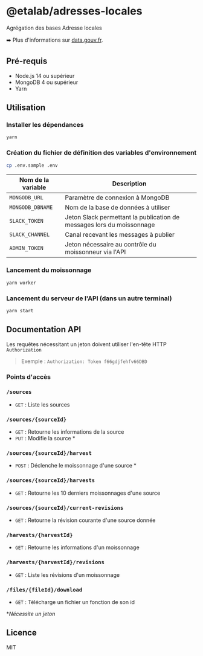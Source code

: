 # @etalab/adresses-locales

Agrégation des bases Adresse locales

➡️ Plus d'informations sur [data.gouv.fr](https://www.data.gouv.fr/fr/datasets/5cc718ff634f4170dd8ba0ca/).

## Pré-requis

* Node.js 14 ou supérieur
* MongoDB 4 ou supérieur
* Yarn

## Utilisation

### Installer les dépendances

```bash
yarn
```

### Création du fichier de définition des variables d'environnement
```bash
cp .env.sample .env
```

| Nom de la variable | Description |
| --- | --- |
| `MONGODB_URL` | Paramètre de connexion à MongoDB |
| `MONGODB_DBNAME` | Nom de la base de données à utiliser |
| `SLACK_TOKEN` | Jeton Slack permettant la publication de messages lors du moissonnage |
| `SLACK_CHANNEL` | Canal recevant les messages à publier |
| `ADMIN_TOKEN` | Jeton nécessaire au contrôle du moissonneur via l'API |

### Lancement du moissonnage
```bash
yarn worker
```

### Lancement du serveur de l'API (dans un autre terminal)
```bash
yarn start
```

## Documentation API

Les requêtes nécessitant un jeton doivent utiliser l'en-tête HTTP `Authorization`
>Exemple : 
>`Authorization: Token f66gdjfehfv66DBD`

### Points d'accès

### `/sources`
- `GET` : Liste les sources

### `/sources/{sourceId}`
- `GET` : Retourne les informations de la source
- `PUT` : Modifie la source *

### `/sources/{sourceId}/harvest`
- `POST` : Déclenche le moissonnage d'une source *

### `/sources/{sourceId}/harvests`
- `GET` : Retourne les 10 derniers moissonnages d'une source

### `/sources/{sourceId}/current-revisions`
- `GET` : Retourne la révision courante d'une source donnée

### `/harvests/{harvestId}`
- `GET` : Retourne les informations d'un moissonnage

### `/harvests/{harvestId}/revisions`
- `GET` : Liste les révisions d'un moissonnage

### `/files/{fileId}/download`
- `GET` : Télécharge un fichier un fonction de son id

**Nécessite un jeton*

## Licence

MIT
